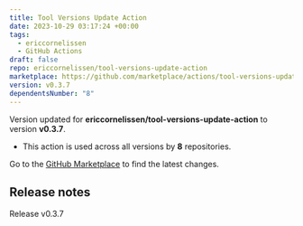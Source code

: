 ```yaml
---
title: Tool Versions Update Action
date: 2023-10-29 03:17:24 +00:00
tags:
  - ericcornelissen
  - GitHub Actions
draft: false
repo: ericcornelissen/tool-versions-update-action
marketplace: https://github.com/marketplace/actions/tool-versions-update-action
version: v0.3.7
dependentsNumber: "8"
---
```



Version updated for **ericcornelissen/tool-versions-update-action** to version **v0.3.7**.
- This action is used across all versions by **8** repositories.

Go to the [GitHub Marketplace](https://github.com/marketplace/actions/tool-versions-update-action) to find the latest changes.

## Release notes

Release v0.3.7
